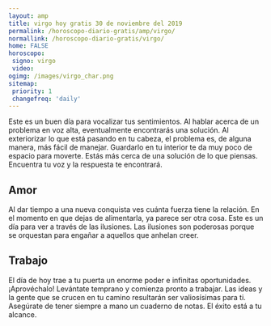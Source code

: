 ```yaml
---
layout: amp
title: virgo hoy gratis 30 de noviembre del 2019 
permalink: /horoscopo-diario-gratis/amp/virgo/
normallink: /horoscopo-diario-gratis/virgo/
home: FALSE
horoscopo:
 signo: virgo
 video:  
ogimg: /images/virgo_char.png
sitemap:
 priority: 1
 changefreq: 'daily'
---
```



Este es un buen día para vocalizar tus sentimientos. Al hablar acerca de un problema en voz alta, eventualmente encontrarás una solución. Al exteriorizar lo que está pasando en tu cabeza, el problema es, de alguna manera, más fácil de manejar. Guardarlo en tu interior te da muy poco de espacio para moverte. Estás más cerca de una solución de lo que piensas. Encuentra tu voz y la respuesta te encontrará.

## Amor

Al dar tiempo a una nueva conquista ves cuánta fuerza tiene la relación. En el momento en que dejas de alimentarla, ya parece ser otra cosa. Este es un día para ver a través de las ilusiones. Las ilusiones son poderosas porque se orquestan para engañar a aquellos que anhelan creer.

## Trabajo

El día de hoy trae a tu puerta un enorme poder e infinitas oportunidades. ¡Aprovéchalo! Levántate temprano y comienza pronto a trabajar. Las ideas y la gente que se crucen en tu camino resultarán ser valiosísimas para ti. Asegúrate de tener siempre a mano un cuaderno de notas. El éxito está a tu alcance.